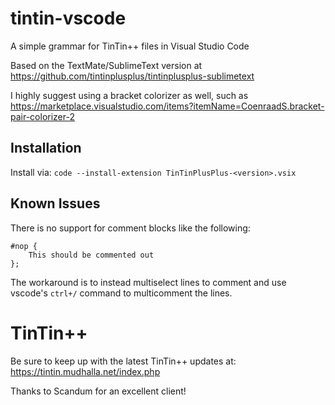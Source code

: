 # tintin-vscode
A simple grammar for TinTin++ files in Visual Studio Code

Based on the TextMate/SublimeText version at https://github.com/tintinplusplus/tintinplusplus-sublimetext

I highly suggest using a bracket colorizer as well, such as https://marketplace.visualstudio.com/items?itemName=CoenraadS.bracket-pair-colorizer-2

## Installation

Install via:
```code --install-extension TinTinPlusPlus-<version>.vsix```

## Known Issues
There is no support for comment blocks like the following:
```
#nop {
    This should be commented out
};
```

The workaround is to instead multiselect lines to comment and use vscode's `ctrl+/` command to multicomment the lines. 

# TinTin++
Be sure to keep up with the latest TinTin++ updates at: https://tintin.mudhalla.net/index.php

Thanks to Scandum for an excellent client!

